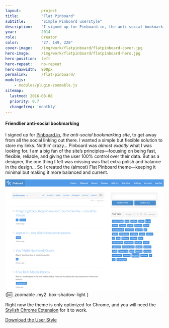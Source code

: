 ```yaml
---
layout:         project
title:          "Flat Pinboard"
subtitle:       "Simple Pinboard userstyle"
description:    "I signed up for Pinboard.in, the anti-social bookmarking site, to get away from all the social linking out there. I wanted a simple but flexible solution to..."
year:           2014
role:           Creator
color:          "27, 149, 228"
cover-image:    /img/work/flatpinboard/flatpinboard-cover.jpg
hero-image:     /img/work/flatpinboard/flatpinboard-hero.jpg
hero-position:  left
hero-repeat:    no-repeat
hero-maxwidth:  800px
permalink:      /flat-pinboard/
modulejs:
    - modules/plugin-zoomable.js
sitemap:
  lastmod: 2016-08-08
  priority: 0.7
  changefreq: 'monthly'
---
```


#### **Friendlier anti-social bookmarking**

I signed up for [Pinboard.in], *the anti-social bookmarking site*, to get away from all the social linking out there. I wanted a simple but flexible solution to store my links. Nothin’ crazy… Pinboard was *almost exactly* what I was looking for. I am a big fan of the site’s principles—focusing on being fast, flexible, reliable, and giving the user 100% control over their data. But as a designer, the one thing I felt was missing was that extra polish and balance in the design… So I created the (almost) Flat Pinboard theme—keeping it minimal but making it more balanced and current.

![Transform your Pinboard](/img/work/flatpinboard/flatpinboard-transform.gif){:id: .zoomable .my2 .box-shadow-light }

Right now the theme is only optimized for Chrome, and you will need the [Stylish Chrome Extension] for it to work.

<div class="py4 align-center">
    <a href="https://gist.github.com/danklammer/8775124" class="btn dim underline-none text-shadow-light box-shadow-light px3 py2 br6 pressable">
        Download the User Style
    </a>
</div>


[Pinboard.in]: https://pinboard.in/
[Stylish Chrome Extension]: https://chrome.google.com/webstore/detail/stylish/fjnbnpbmkenffdnngjfgmeleoegfcffe